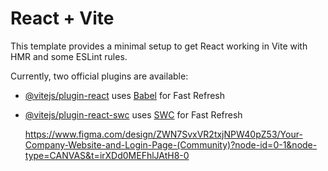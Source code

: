 # React + Vite

This template provides a minimal setup to get React working in Vite with HMR and some ESLint rules.

Currently, two official plugins are available:

- [@vitejs/plugin-react](https://github.com/vitejs/vite-plugin-react/blob/main/packages/plugin-react/README.md) uses [Babel](https://babeljs.io/) for Fast Refresh
- [@vitejs/plugin-react-swc](https://github.com/vitejs/vite-plugin-react-swc) uses [SWC](https://swc.rs/) for Fast Refresh

  https://www.figma.com/design/ZWN7SvxVR2txjNPW40pZ53/Your-Company-Website-and-Login-Page-(Community)?node-id=0-1&node-type=CANVAS&t=irXDd0MEFhlJAtH8-0
